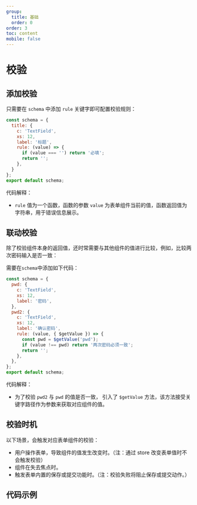 ```yaml
---
group:
  title: 基础
  order: 0
order: 3
toc: content
mobile: false
---
```



# 校验


## 添加校验

只需要在 `schema` 中添加 `rule` 关键字即可配置校验规则： 

``` js {6-9}
const schema = {
  title: {
    c: 'TextField',
    xs: 12,
    label: '标题',
    rule: (value) => {
      if (value === '') return '必填';
      return '';
    },
  }
};
export default schema;

```

代码解释：

* `rule` 值为一个函数，函数的参数 `value` 为表单组件当前的值，函数返回值为字符串，用于错误信息展示。


## 联动校验

除了校验组件本身的返回值，还时常需要与其他组件的值进行比较，例如，比较两次密码输入是否一致：

需要在`schema`中添加如下代码：

```js {11-15}
const schema = {
  pwd: {
    c: 'TextField',
    xs: 12,
    label: '密码',
  },
  pwd2: {
    c: 'TextField',
    xs: 12,
    label: '确认密码',
    rule: (value, { $getValue }) => {
      const pwd = $getValue('pwd');
      if (value !== pwd) return '两次密码必须一致';
      return '';
    },
  },
};
export default schema;
```

代码解释：

* 为了校验 `pwd2` 与 `pwd` 的值是否一致， 引入了 `$getValue` 方法，该方法接受关键字路径作为参数来获取对应组件的值。

## 校验时机

以下场景，会触发对应表单组件的校验：

* 用户操作表单，导致组件的值发生改变时。（注：通过 store 改变表单值时不会触发校验）
* 组件在失去焦点时。
* 触发表单内置的保存或提交功能时。（注：校验失败将阻止保存或提交动作。）


## 代码示例

<code src="./examples/validation" compact background="#fff"></code>
